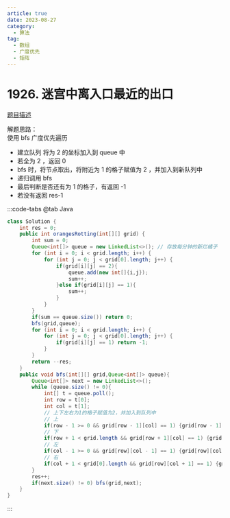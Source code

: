 ```yaml
---
article: true
date: 2023-08-27
category: 
  - 算法
tag: 
  - 数组
  - 广度优先
  - 矩阵
---
```


# 1926. 迷宫中离入口最近的出口

<Badge text="中等" type="warning" vertical="middle" />

[题目描述](https://leetcode.cn/problems/rotting-oranges/description/?envType=study-plan-v2&envId=leetcode-75)

解题思路：  
使用 bfs 广度优先遍历  
- 建立队列 将为 2 的坐标加入到 queue 中
- 若全为 2 ，返回 0
- bfs 时，将节点取出，将附近为 1 的格子赋值为 2 ，并加入到新队列中
- 递归调用 bfs
- 最后判断是否还有为 1 的格子，有返回 -1
- 若没有返回 res-1

:::code-tabs
@tab Java
```java
class Solution {
    int res = 0;
    public int orangesRotting(int[][] grid) {
        int sum = 0;
        Queue<int[]> queue = new LinkedList<>(); // 存放每分钟的新烂橘子
        for (int i = 0; i < grid.length; i++) {
            for (int j = 0; j < grid[0].length; j++) {
                if(grid[i][j] == 2){
                    queue.add(new int[]{i,j});
                    sum++;
                }else if(grid[i][j] == 1){
                    sum++;
                }
            }
        }
        if(sum == queue.size()) return 0;
        bfs(grid,queue);
        for (int i = 0; i < grid.length; i++) {
            for (int j = 0; j < grid[0].length; j++) {
                if(grid[i][j] == 1) return -1;
            }
        }
        return --res;
    }
    public void bfs(int[][] grid,Queue<int[]> queue){
        Queue<int[]> next = new LinkedList<>();
        while (queue.size() != 0){
            int[] t = queue.poll();
            int row = t[0];
            int col = t[1];
            // 上下左右为1的格子赋值为2，并加入到队列中
            // 上
            if(row - 1 >= 0 && grid[row - 1][col] == 1) {grid[row - 1][col] = 2;next.add(new int[]{row - 1,col});}
            // 下
            if(row + 1 < grid.length && grid[row + 1][col] == 1) {grid[row + 1][col] = 2;next.add(new int[]{row + 1,col});}
            // 左
            if(col - 1 >= 0 && grid[row][col - 1] == 1) {grid[row][col - 1] = 2;next.add(new int[]{row,col - 1});}
            // 右
            if(col + 1 < grid[0].length && grid[row][col + 1] == 1) {grid[row][col + 1] = 2;next.add(new int[]{row,col + 1});}
        }
        res++;
        if(next.size() != 0) bfs(grid,next);
    }
}
```
:::